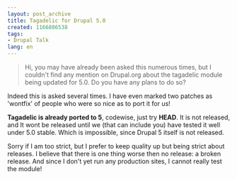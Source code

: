 ```yaml
---
layout: post_archive
title: Tagadelic for Drupal 5.0
created: 1166806538
tags:
- Drupal Talk
lang: en
---
```

> Hi, you may have already been asked this numerous times, but I couldn't
> find any mention on Drupal.org about the tagadelic module being updated for
> 5.0.  Do you have any plans to do so?

Indeed this is asked several times. I have even marked two patches as 'wontfix' of people who were so nice as to port it for us! 

__Tagadelic is already ported to 5__, codewise, just try __HEAD__. It is not released, and It wont be released until we (that can include you) have tested it well under 5.0 stable. Which is impossible, since Drupal 5 itself is not released.

Sorry if I am too strict, but I prefer to keep quality up but being strict about releases. I believe that there is one thing worse then no release: a broken release. And since I don't yet run any production sites, I cannot really test the module! <!--break-->
